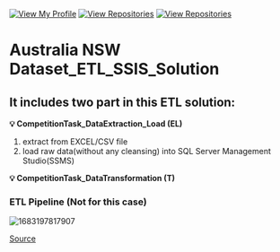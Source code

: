 [![View My Profile](https://img.shields.io/badge/View-My_Profile-green?logo=GitHub)](https://github.com/jiaqiyu1)
[![View Repositories](https://img.shields.io/badge/View-My_Portfolio-red?logo=GitHub)](https://github.com/jiaqiyu1/Portfolio_Guide)
[![View Repositories](https://img.shields.io/badge/View-My_Repositories-blue?logo=GitHub)](https://github.com/jiaqiyu1?tab=repositories)



# Australia NSW Dataset_ETL_SSIS_Solution

##  It includes two part in this ETL solution:
**💡 CompetitionTask_DataExtraction_Load (EL)**
  1. extract from EXCEL/CSV file 
  2. load raw data(without any cleansing) into SQL Server Management Studio(SSMS)
 
**💡 CompetitionTask_DataTransformation (T)**




### ETL Pipeline (Not for this case) 
![1683197817907](https://github.com/jiaqiyu1/Property_Analysis/assets/84236678/046e54c0-bd6b-4503-85da-9a0b673c234e)


[Source](https://www.linkedin.com/feed/update/urn:li:activity:7059957356339576832/)

